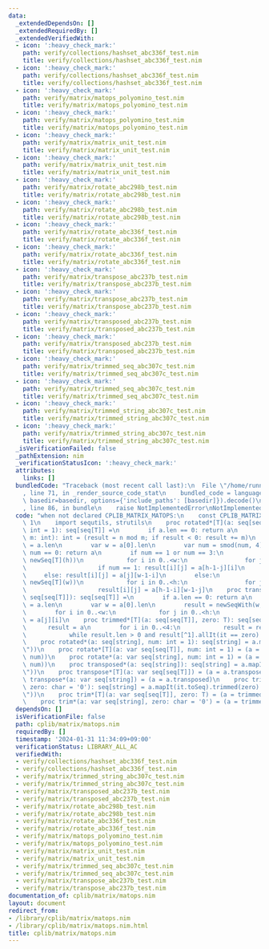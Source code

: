 ```yaml
---
data:
  _extendedDependsOn: []
  _extendedRequiredBy: []
  _extendedVerifiedWith:
  - icon: ':heavy_check_mark:'
    path: verify/collections/hashset_abc336f_test.nim
    title: verify/collections/hashset_abc336f_test.nim
  - icon: ':heavy_check_mark:'
    path: verify/collections/hashset_abc336f_test.nim
    title: verify/collections/hashset_abc336f_test.nim
  - icon: ':heavy_check_mark:'
    path: verify/matrix/matops_polyomino_test.nim
    title: verify/matrix/matops_polyomino_test.nim
  - icon: ':heavy_check_mark:'
    path: verify/matrix/matops_polyomino_test.nim
    title: verify/matrix/matops_polyomino_test.nim
  - icon: ':heavy_check_mark:'
    path: verify/matrix/matrix_unit_test.nim
    title: verify/matrix/matrix_unit_test.nim
  - icon: ':heavy_check_mark:'
    path: verify/matrix/matrix_unit_test.nim
    title: verify/matrix/matrix_unit_test.nim
  - icon: ':heavy_check_mark:'
    path: verify/matrix/rotate_abc298b_test.nim
    title: verify/matrix/rotate_abc298b_test.nim
  - icon: ':heavy_check_mark:'
    path: verify/matrix/rotate_abc298b_test.nim
    title: verify/matrix/rotate_abc298b_test.nim
  - icon: ':heavy_check_mark:'
    path: verify/matrix/rotate_abc336f_test.nim
    title: verify/matrix/rotate_abc336f_test.nim
  - icon: ':heavy_check_mark:'
    path: verify/matrix/rotate_abc336f_test.nim
    title: verify/matrix/rotate_abc336f_test.nim
  - icon: ':heavy_check_mark:'
    path: verify/matrix/transpose_abc237b_test.nim
    title: verify/matrix/transpose_abc237b_test.nim
  - icon: ':heavy_check_mark:'
    path: verify/matrix/transpose_abc237b_test.nim
    title: verify/matrix/transpose_abc237b_test.nim
  - icon: ':heavy_check_mark:'
    path: verify/matrix/transposed_abc237b_test.nim
    title: verify/matrix/transposed_abc237b_test.nim
  - icon: ':heavy_check_mark:'
    path: verify/matrix/transposed_abc237b_test.nim
    title: verify/matrix/transposed_abc237b_test.nim
  - icon: ':heavy_check_mark:'
    path: verify/matrix/trimmed_seq_abc307c_test.nim
    title: verify/matrix/trimmed_seq_abc307c_test.nim
  - icon: ':heavy_check_mark:'
    path: verify/matrix/trimmed_seq_abc307c_test.nim
    title: verify/matrix/trimmed_seq_abc307c_test.nim
  - icon: ':heavy_check_mark:'
    path: verify/matrix/trimmed_string_abc307c_test.nim
    title: verify/matrix/trimmed_string_abc307c_test.nim
  - icon: ':heavy_check_mark:'
    path: verify/matrix/trimmed_string_abc307c_test.nim
    title: verify/matrix/trimmed_string_abc307c_test.nim
  _isVerificationFailed: false
  _pathExtension: nim
  _verificationStatusIcon: ':heavy_check_mark:'
  attributes:
    links: []
  bundledCode: "Traceback (most recent call last):\n  File \"/home/runner/.local/lib/python3.10/site-packages/onlinejudge_verify/documentation/build.py\"\
    , line 71, in _render_source_code_stat\n    bundled_code = language.bundle(stat.path,\
    \ basedir=basedir, options={'include_paths': [basedir]}).decode()\n  File \"/home/runner/.local/lib/python3.10/site-packages/onlinejudge_verify/languages/nim.py\"\
    , line 86, in bundle\n    raise NotImplementedError\nNotImplementedError\n"
  code: "when not declared CPLIB_MATRIX_MATOPS:\n    const CPLIB_MATRIX_MATOPS* =\
    \ 1\n    import sequtils, strutils\n    proc rotated*[T](a: seq[seq[T]], num:\
    \ int = 1): seq[seq[T]] =\n        if a.len == 0: return a\n        proc smod(n,\
    \ m: int): int = (result = n mod m; if result < 0: result += m)\n        var h\
    \ = a.len\n        var w = a[0].len\n        var num = smod(num, 4)\n        if\
    \ num == 0: return a\n        if num == 1 or num == 3:\n            result = newSeqWith(w,\
    \ newSeq[T](h))\n            for i in 0..<w:\n                for j in 0..<h:\n\
    \                    if num == 1: result[i][j] = a[h-1-j][i]\n               \
    \     else: result[i][j] = a[j][w-1-i]\n        else:\n            result = newSeqWith(h,\
    \ newSeq[T](w))\n            for i in 0..<h:\n                for j in 0..<w:\n\
    \                    result[i][j] = a[h-1-i][w-1-j]\n    proc transposed*[T](a:\
    \ seq[seq[T]]): seq[seq[T]] =\n        if a.len == 0: return a\n        var h\
    \ = a.len\n        var w = a[0].len\n        result = newSeqWith(w, newSeq[T](h))\n\
    \        for i in 0..<w:\n            for j in 0..<h:\n                result[i][j]\
    \ = a[j][i]\n    proc trimmed*[T](a: seq[seq[T]], zero: T): seq[seq[T]] =\n  \
    \      result = a\n        for i in 0..<4:\n            result = result.rotated\n\
    \            while result.len > 0 and result[^1].allIt(it == zero): discard result.pop\n\
    \    proc rotated*(a: seq[string], num: int = 1): seq[string] = a.mapIt(it.toSeq).rotated(num).mapIt(it.join(\"\
    \"))\n    proc rotate*[T](a: var seq[seq[T]], num: int = 1) = (a = rotated(a,\
    \ num))\n    proc rotate*(a: var seq[string], num: int = 1) = (a = rotated(a,\
    \ num))\n    proc transposed*(a: seq[string]): seq[string] = a.mapIt(it.toSeq).transposed.mapIt(it.join(\"\
    \"))\n    proc transpose*[T](a: var seq[seq[T]]) = (a = a.transposed)\n    proc\
    \ transpose*(a: var seq[string]) = (a = a.transposed)\n    proc trimmed*(a: seq[string],\
    \ zero: char = '0'): seq[string] = a.mapIt(it.toSeq).trimmed(zero).mapIt(it.join(\"\
    \"))\n    proc trim*[T](a: var seq[seq[T]], zero: T) = (a = trimmed(a, zero))\n\
    \    proc trim*(a: var seq[string], zero: char = '0') = (a = trimmed(a, zero))\n"
  dependsOn: []
  isVerificationFile: false
  path: cplib/matrix/matops.nim
  requiredBy: []
  timestamp: '2024-01-31 11:34:09+09:00'
  verificationStatus: LIBRARY_ALL_AC
  verifiedWith:
  - verify/collections/hashset_abc336f_test.nim
  - verify/collections/hashset_abc336f_test.nim
  - verify/matrix/trimmed_string_abc307c_test.nim
  - verify/matrix/trimmed_string_abc307c_test.nim
  - verify/matrix/transposed_abc237b_test.nim
  - verify/matrix/transposed_abc237b_test.nim
  - verify/matrix/rotate_abc298b_test.nim
  - verify/matrix/rotate_abc298b_test.nim
  - verify/matrix/rotate_abc336f_test.nim
  - verify/matrix/rotate_abc336f_test.nim
  - verify/matrix/matops_polyomino_test.nim
  - verify/matrix/matops_polyomino_test.nim
  - verify/matrix/matrix_unit_test.nim
  - verify/matrix/matrix_unit_test.nim
  - verify/matrix/trimmed_seq_abc307c_test.nim
  - verify/matrix/trimmed_seq_abc307c_test.nim
  - verify/matrix/transpose_abc237b_test.nim
  - verify/matrix/transpose_abc237b_test.nim
documentation_of: cplib/matrix/matops.nim
layout: document
redirect_from:
- /library/cplib/matrix/matops.nim
- /library/cplib/matrix/matops.nim.html
title: cplib/matrix/matops.nim
---
```

